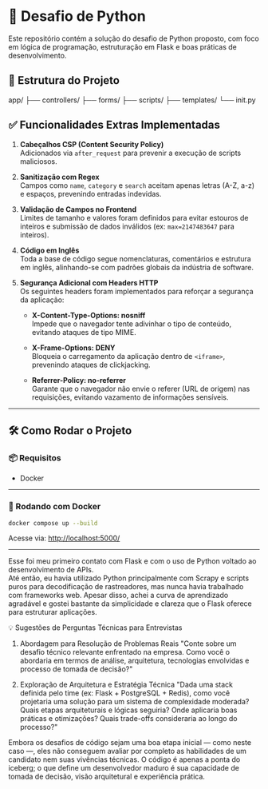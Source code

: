 # 🐍 Desafio de Python

Este repositório contém a solução do desafio de Python proposto, com foco em lógica de programação, estruturação em Flask e boas práticas de desenvolvimento.

## 🧱 Estrutura do Projeto
app/
├── controllers/
├── forms/
├── scripts/
├── templates/
└── init.py

## ✅ Funcionalidades Extras Implementadas

1. **Cabeçalhos CSP (Content Security Policy)**  
   Adicionados via `after_request` para prevenir a execução de scripts maliciosos.

2. **Sanitização com Regex**  
   Campos como `name`, `category` e `search` aceitam apenas letras (A-Z, a-z) e espaços, prevenindo entradas indevidas.

3. **Validação de Campos no Frontend**  
   Limites de tamanho e valores foram definidos para evitar estouros de inteiros e submissão de dados inválidos (ex: `max=2147483647` para inteiros).

4. **Código em Inglês**  
   Toda a base de código segue nomenclaturas, comentários e estrutura em inglês, alinhando-se com padrões globais da indústria de software.

5. **Segurança Adicional com Headers HTTP**  
   Os seguintes headers foram implementados para reforçar a segurança da aplicação:

   - **X-Content-Type-Options: nosniff**  
     Impede que o navegador tente adivinhar o tipo de conteúdo, evitando ataques de tipo MIME.

   - **X-Frame-Options: DENY**  
     Bloqueia o carregamento da aplicação dentro de `<iframe>`, prevenindo ataques de clickjacking.

   - **Referrer-Policy: no-referrer**  
     Garante que o navegador não envie o referer (URL de origem) nas requisições, evitando vazamento de informações sensíveis.

---

## 🛠️ Como Rodar o Projeto

### 📦 Requisitos

- Docker

---

### 🔄 Rodando com Docker

```bash
docker compose up --build
```

Acesse via: [http://localhost:5000/](http://localhost:5000/)

---

Esse foi meu primeiro contato com Flask e com o uso de Python voltado ao desenvolvimento de APIs.  
Até então, eu havia utilizado Python principalmente com Scrapy e scripts puros para decodificação de rastreadores, mas nunca havia trabalhado com frameworks web. Apesar disso, achei a curva de aprendizado agradável e gostei bastante da simplicidade e clareza que o Flask oferece para estruturar aplicações.

💡 Sugestões de Perguntas Técnicas para Entrevistas
1. Abordagem para Resolução de Problemas Reais
"Conte sobre um desafio técnico relevante enfrentado na empresa. Como você o abordaria em termos de análise, arquitetura, tecnologias envolvidas e processo de tomada de decisão?"

2. Exploração de Arquitetura e Estratégia Técnica
"Dada uma stack definida pelo time (ex: Flask + PostgreSQL + Redis), como você projetaria uma solução para um sistema de complexidade moderada? Quais etapas arquiteturais e lógicas seguiria? Onde aplicaria boas práticas e otimizações? Quais trade-offs consideraria ao longo do processo?"

Embora os desafios de código sejam uma boa etapa inicial — como neste caso —, eles não conseguem avaliar por completo as habilidades de um candidato nem suas vivências técnicas. O código é apenas a ponta do iceberg; o que define um desenvolvedor maduro é sua capacidade de tomada de decisão, visão arquitetural e experiência prática.
